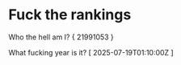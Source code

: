 # Fuck the rankings

Who the hell am I?
{ 21991053 }

What fucking year is it?
[ 2025-07-19T01:10:00Z ]
